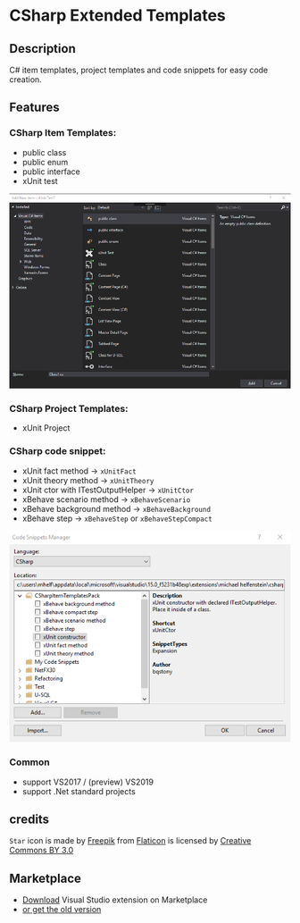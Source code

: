 # CSharp Extended Templates

## Description
C# item templates, project templates and code snippets for easy code creation.

## Features

### CSharp Item Templates:
- public class
- public enum
- public interface
- xUnit test

![preview image](https://github.com/mbc-engineering/CSharpExtendedTemplates/blob/master/src/CSharpExtendedTemplates/PreviewCSharpItemTemplates.png?raw=true)

### CSharp Project Templates:
- xUnit Project

### CSharp code snippet:
- xUnit fact method -> `xUnitFact`
- xUnit theory method -> `xUnitTheory`
- xUnit ctor with ITestOutputHelper -> `xUnitCtor`
- xBehave scenario method -> `xBehaveScenario`
- xBehave background method -> `xBehaveBackground`
- xBehave step -> `xBehaveStep` or `xBehaveStepCompact`

![preview image](https://github.com/mbc-engineering/CSharpExtendedTemplates/blob/master/src/CSharpExtendedTemplates/PreviewCSharpCodeSnippets.png?raw=true)

### Common
- support VS2017 / (preview) VS2019
- support .Net standard projects

## credits
`Star` icon is made by [Freepik](http://www.freepik.com) from [Flaticon](https://www.flaticon.com/) is licensed by [Creative Commons BY 3.0](http://creativecommons.org/licenses/by/3.0/) 

## Marketplace
- [Download](https://marketplace.visualstudio.com/items?itemName=bqstony.csharpextendedtemplates1) Visual Studio extension on Marketplace
- [or get the old version](https://marketplace.visualstudio.com/items?itemName=bqstony.csharpextendedtemplates1)